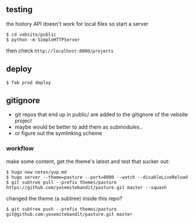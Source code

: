 ## testing
the history API doesn't work for local files so start a server

    $ cd vebsite/public
    $ python -m SimpleHTTPServer

then check `http://localhost:8000/projects`


## deploy

    $ fab prod deploy


## gitignore
 - git repos that end up in public/ are added to the gitignore of the vebsite project
 - maybe would be better to add them as submodules..
 - or figure out the symlinking scheme


### workflow

make some content, get the theme's latest and test that sucker out:

    $ hugo new notes/yup.md
    $ hugo server --theme=pasture --port=8080 --watch --disableLiveReload
    $ git subtree pull --prefix themes/pasture https://github.com/yosemitebandit/pasture.git master --squash

changed the theme (a subtree) inside this repo?

    $ git subtree push --prefix themes/pasture git@github.com:yosemitebandit/pasture.git master
